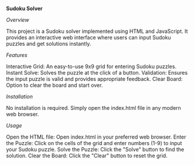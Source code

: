 **Sudoku Solver**

_Overview_

This project is a Sudoku solver implemented using HTML and JavaScript. It provides an interactive web interface where users can input Sudoku puzzles and get solutions instantly.

_Features_

Interactive Grid: An easy-to-use 9x9 grid for entering Sudoku puzzles.
Instant Solve: Solves the puzzle at the click of a button.
Validation: Ensures the input puzzle is valid and provides appropriate feedback.
Clear Board: Option to clear the board and start over.

_Installation_

No installation is required. Simply open the index.html file in any modern web browser.

_Usage_

Open the HTML file: Open index.html in your preferred web browser.
Enter the Puzzle: Click on the cells of the grid and enter numbers (1-9) to input your Sudoku puzzle.
Solve the Puzzle: Click the "Solve" button to find the solution.
Clear the Board: Click the "Clear" button to reset the grid.
